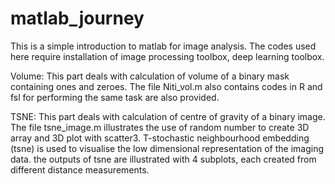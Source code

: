 # matlab_journey
This is a simple introduction to matlab for image analysis. The codes used here require installation of image processing toolbox, deep learning toolbox. 

Volume: This part deals with calculation of volume of a binary mask containing ones and zeroes. The file Niti_vol.m also contains codes in R and fsl for performing the same task are also provided.

TSNE: This part deals with calculation of centre of gravity of a binary image. The file tsne_image.m illustrates the use of random number to create 3D array and 3D plot with scatter3. T-stochastic neighbourhood embedding (tsne) is used to visualise the low dimensional representation of the imaging data. the outputs of tsne are illustrated with 4 subplots, each created from different distance measurements. 
